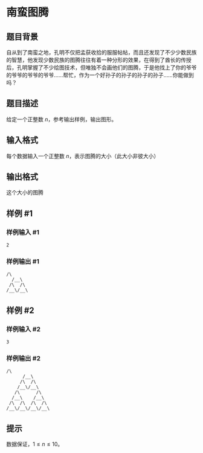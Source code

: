 # 南蛮图腾

## 题目背景

自从到了南蛮之地，孔明不仅把孟获收拾的服服帖帖，而且还发现了不少少数民族的智慧，他发现少数民族的图腾往往有着一种分形的效果，在得到了酋长的传授后，孔明掌握了不少绘图技术，但唯独不会画他们的图腾，于是他找上了你的爷爷的爷爷的爷爷的爷爷……帮忙，作为一个好孙子的孙子的孙子的孙子……你能做到吗？

## 题目描述

给定一个正整数 $n$，参考输出样例，输出图形。

## 输入格式

每个数据输入一个正整数 $n$，表示图腾的大小（此大小非彼大小）

## 输出格式

这个大小的图腾

## 样例 #1

### 样例输入 #1

```
2
```

### 样例输出 #1

```
/\
  /__\
 /\  /\
/__\/__\
```

## 样例 #2

### 样例输入 #2

```
3
```

### 样例输出 #2

```
/\
      /__\
     /\  /\
    /__\/__\
   /\      /\
  /__\    /__\
 /\  /\  /\  /\
/__\/__\/__\/__\
```

## 提示

数据保证，$1 \leq n \leq 10$。